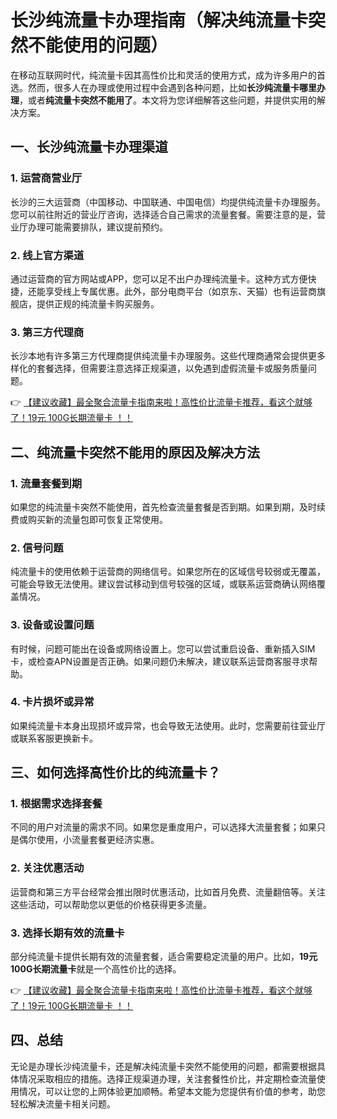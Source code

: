 # 长沙纯流量卡办理指南（解决纯流量卡突然不能使用的问题）

在移动互联网时代，纯流量卡因其高性价比和灵活的使用方式，成为许多用户的首选。然而，很多人在办理或使用过程中会遇到各种问题，比如**长沙纯流量卡哪里办理**，或者**纯流量卡突然不能用了**。本文将为您详细解答这些问题，并提供实用的解决方案。

## 一、长沙纯流量卡办理渠道

### 1. 运营商营业厅
长沙的三大运营商（中国移动、中国联通、中国电信）均提供纯流量卡办理服务。您可以前往附近的营业厅咨询，选择适合自己需求的流量套餐。需要注意的是，营业厅办理可能需要排队，建议提前预约。

### 2. 线上官方渠道
通过运营商的官方网站或APP，您可以足不出户办理纯流量卡。这种方式方便快捷，还能享受线上专属优惠。此外，部分电商平台（如京东、天猫）也有运营商旗舰店，提供正规的纯流量卡购买服务。

### 3. 第三方代理商
长沙本地有许多第三方代理商提供纯流量卡办理服务。这些代理商通常会提供更多样化的套餐选择，但需要注意选择正规渠道，以免遇到虚假流量卡或服务质量问题。

👉 [【建议收藏】最全聚合流量卡指南来啦！高性价比流量卡推荐，看这个就够了！19元 100G长期流量卡 ！！](https://bit.ly/Liuliangka)

## 二、纯流量卡突然不能用的原因及解决方法

### 1. 流量套餐到期
如果您的纯流量卡突然不能使用，首先检查流量套餐是否到期。如果到期，及时续费或购买新的流量包即可恢复正常使用。

### 2. 信号问题
纯流量卡的使用依赖于运营商的网络信号。如果您所在的区域信号较弱或无覆盖，可能会导致无法使用。建议尝试移动到信号较强的区域，或联系运营商确认网络覆盖情况。

### 3. 设备或设置问题
有时候，问题可能出在设备或网络设置上。您可以尝试重启设备、重新插入SIM卡，或检查APN设置是否正确。如果问题仍未解决，建议联系运营商客服寻求帮助。

### 4. 卡片损坏或异常
如果纯流量卡本身出现损坏或异常，也会导致无法使用。此时，您需要前往营业厅或联系客服更换新卡。

## 三、如何选择高性价比的纯流量卡？

### 1. 根据需求选择套餐
不同的用户对流量的需求不同。如果您是重度用户，可以选择大流量套餐；如果只是偶尔使用，小流量套餐更经济实惠。

### 2. 关注优惠活动
运营商和第三方平台经常会推出限时优惠活动，比如首月免费、流量翻倍等。关注这些活动，可以帮助您以更低的价格获得更多流量。

### 3. 选择长期有效的流量卡
部分纯流量卡提供长期有效的流量套餐，适合需要稳定流量的用户。比如，**19元 100G长期流量卡**就是一个高性价比的选择。

👉 [【建议收藏】最全聚合流量卡指南来啦！高性价比流量卡推荐，看这个就够了！19元 100G长期流量卡 ！！](https://bit.ly/Liuliangka)

## 四、总结

无论是办理长沙纯流量卡，还是解决纯流量卡突然不能使用的问题，都需要根据具体情况采取相应的措施。选择正规渠道办理，关注套餐性价比，并定期检查流量使用情况，可以让您的上网体验更加顺畅。希望本文能为您提供有价值的参考，助您轻松解决流量卡相关问题。